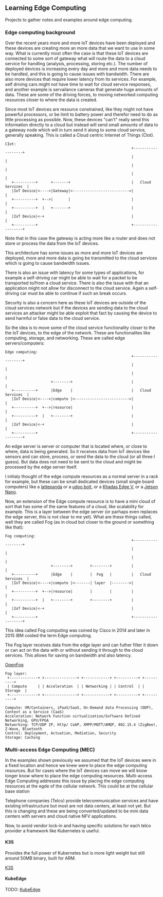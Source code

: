 ## Learning Edge Computing
Projects to gather notes and examples around edge computing.

### Edge computing background
Over the recent years more and more IoT devices have been deployed and these
devices are creating more an more data that we want to use in some way. What is
currently most often the case is that these IoT devices are connected to
some sort of gateway what will route the data to a cloud service for handling
(analysis, processing, storing etc.). The number of deployed devices is
increasing every day and more and more data needs to be handled, and this is
going to cause issues with bandwidth. There are also more devices that require
lower latency from its services. For example, self driving cars might not have
time to wait for cloud service responses, and another example is servailance
cameras that generate huge amounts of data. These are some of the driving
forces, to moving networked computing resources closer to where the data is
created.

Since most IoT devices are resource constrained, like they might not have
powerful processors, or be limit to battery power and therefor need to do as
little processing as possible. Now, these devices "can't" really send this
information directly to a cloud but instead will send small amounts of data
to a gateway node which will in turn send it along to some cloud service,
generally speaking. This is called a Cloud centric Internet of Things (CIot).
```
CIot:
                                                          +-------------------+
                                                          |                   |
                                                          |                   |
                                                          |                   |
   +----------+      +-------+                            |   Cloud Services  |
   |IoT Device|<---->|Gateway|<-------------------------->|                   |
   +----------+  +-->|       |                            |                   |
   +----------+  |   +-------+                            |                   |
   |IoT Device|<-+                                        |                   |
   +----------+                                           +-------------------+
```
Note that in this case the gateway is acting more like a router and does not
store or process the data from the IoT devices.



This architecture has some issues as more and more IoT devices are deployed,
more and more data is going be transmitted to the cloud services which is going
to cause bandwidth issues.

There is also an issue with latency for some types of applications, for example
a self-driving car might be able to wait for a packet to be transported to/from
a cloud service.
There is also the issue with that an application might not allow for disconnect
to the cloud service. Again a self-driving car must be able to continue if such
an break occurs.

Security is also a concern here as these IoT devices are outside of the cloud
services network but if the devices are sending data to the cloud services an
attacker might be able exploit that fact by causing the device to send harmful
or false data to the cloud service.

So the idea is to move some of the cloud service functionality closer to the
the IoT devices, to the edge of the network. These are functionalites like
computing, storage, and networking. These are called edge servers/computers:
```
Edge computing:
                                                          +-------------------+
                                                          |                   |
                                                          |                   |
                     +--------+                           |                   |
   +----------+      |Edge    |                           |   Cloud Services  |
   |IoT Device|<---->|compute |<------------------------->|                   |
   +----------+  +-->|resource|                           |                   |
   +----------+  |   +--------+                           |                   |
   |IoT Device|<-+                                        |                   |
   +----------+                                           +-------------------+
```
An edge server is server or computer that is located where, or close to where,
data is being generated. So it receives data from IoT devices like sensors and
can store, process, or send the data to the cloud (or all three I guess). But
data does not need to be sent to the cloud and might be processed by the edge
server itself.

I initialy thought of the edge compute resources as a normal server in a rack
for example, but these can be small dedicated devices (small single board
computers) like a [lattepanda](https://www.lattepanda.com/) or a
[udoo bolt](https://www.udoo.org/discover-the-udoo-bolt/), or a
[Khadas Edge V](https://www.khadas.com/edge), or a
[Jetson Nano](https://developer.nvidia.com/embedded-computing).


Now, an extension of the Edge compute resource is to have a mini cloud of sort
that has some of the same features of a cloud, like scalability for example.
This is a layer between the edge server (or parhaps even replaces the edge
server, this is not clear to me yet). What are these things called, well they
are called Fog (as in cloud but closer to the ground or something like that):
```
Fog computing:
                                                          +-------------------+
                                                          |                   |
                                                          |                   |
                     +--------+        +--------+         |                   |
   +----------+      |Edge    |        |  Fog   |         |   Cloud Services  |
   |IoT Device|<---->|compute |<-------| layer  |-------->|                   |
   +----------+  +-->|resource|        |        |         |                   |
   +----------+  |   +--------+        +--------+         |                   |
   |IoT Device|<-+                                        |                   |
   +----------+                                           +-------------------+
```
This idea called Fog computing was coined by Cisco in 2014 and later in 2015
IBM coided the term Edge computing.

The Fog layer receives data from the edge layer and can futher filter it down or
can act on the data with or without sending it through to the cloud services.
This allows for saving on bandwidth and also latency.

[OpenFog](https://opcfoundation.org/markets-collaboration/openfog/)

```
Fog layer:
 +-------------+ +---------------+ +------------+ +----------+ +----------+
 | Compute     | | Acceleration  | | Networking | | Control  | | Storage  |
 +-------------+ +---------------+ +------------+ +----------+ +----------+

Compute: VM/Containers, iPaaS/SaaS, On-Demand data Processing (ODP), Context as a Service (CaaS)
Acceleration: Network Function virtualization/Software Defined Networking, GPU/FPGA
Networking: TCP/UDP IP, Http/ CoAP, XMPP/MQTT/AMQP, 802.15.4 (ZigBee), Z-Wave, Bluetooth
Control: Deployment, Actuation, Mediation, Security
Storage: Caching
```

### Multi-access Edge Computing (MEC)
In the examples shown previously we assumed that the IoT devices were in a fixed
location and hence we knew were to place the edge computing resources. But for
cases where the IoT devices can move we will know longer know where to place
the edge computing resources. Multi-access Edge Computing addresses this issue
by placing the edge computing resources at the egde of the cellular network.
This could be at the cellular base station

Telephone companies (Telco) provide telecommunication services and have
existing infrastructure but most are not data centers, at least not yet. But
this is changing and these are being converted/updated to be mini data centers
with servers and cloud native NFV applications.

Now, to avoid vendor lock-in and having specific solutions for each telco
provider a framework like Kubernetes is useful.

#### K3S
Provides the full power of Kubernetes but is more light weight but still around
50MB binary, built for ARM.

[K3S](https://k3s.io/)


#### KubeEdge
TODO:
[KubeEdge](https://kubeedge.io/en/)
